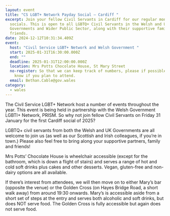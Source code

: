 ```yaml
---
layout: event
title: "CS LGBT+ Network Payday Social – Cardiff "
excerpt: Join your fellow Civil Servants in Cardiff for our regular monthly
  socials. This is open to all LGBTQ+ Civil Servants in the Welsh and UK
  Governments and Wider Public Sector, along with their supportive family and
  friends.
date: 2024-12-12T10:31:34.409Z
event:
  host: "Civil Service LGBT+ Network and Welsh Government "
  start: 2025-01-31T16:30:00.000Z
  end: ""
  deadline: 2025-01-31T12:00:00.000Z
  location: Mrs Potts Chocolate House, St Mary Street
  no-register: So that we can keep track of numbers, please if possible let us
    know if you plan to attend.
  email: Bethan.Cable@gov.wales
category:
  - wales
---
```

The Civil Service LGBT+ Network host a number of events throughout the year. This event is being held in partnership with the Welsh Government LGBTI+ Network, PRISM. So why not join fellow Civil Servants on Friday 31 January for the first Cardiff social of 2025?

LGBTQ+ civil servants from both the Welsh and UK Governments are all welcome to join us (as well as our Scottish and Irish colleagues, if you’re in town.) Please also feel free to bring along your supportive partners, family and friends!

Mrs Potts’ Chocolate House is wheelchair accessible (except for the bathroom, which is down a flight of stairs) and serves a range of hot and cold soft drinks plus cakes and other desserts. Vegan, gluten-free and non-dairy options are all available.

If there’s interest from attendees, we will then move on to either Mary’s bar (opposite the venue) or the Golden Cross (on Hayes Bridge Road, a short walk away) from around 19:30 onwards. Mary’s is accessible aside from a short set of steps at the entry and serves both alcoholic and soft drinks, but does NOT serve food. The Golden Cross is fully accessible but again does not serve food.